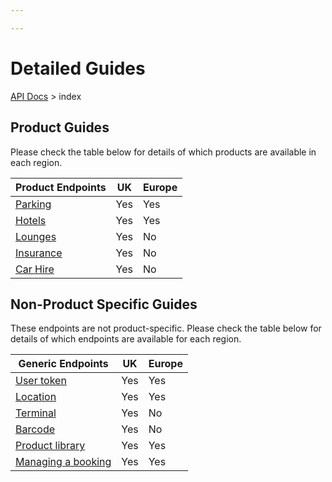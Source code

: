 ```yaml
---

---
```


# Detailed Guides

[API Docs](/hxapi/) > index

## Product Guides

Please check the table below for details of which products are available in each region.

|Product Endpoints|UK|Europe|
|-----------------|--|------|
|[Parking](/hxapi/parking)|Yes|Yes|
|[Hotels](/hxapi/hotel)|Yes|Yes|
|[Lounges](/hxapi/lounge)|Yes|No|
|[Insurance](/hxapi/insurance)|Yes|No|
|[Car Hire](/hxapi/carhire)|Yes|No|



## Non-Product Specific Guides

These endpoints are not product-specific. Please check the table below for details of which endpoints are available for each region.


|Generic Endpoints|UK|Europe|
|-----------------|--|------|
|[User token](/hxapi/usertoken)|Yes|Yes|
|[Location](/hxapi/locations)|Yes|Yes|
|[Terminal](/hxapi/terminal)|Yes|No|
|[Barcode](/hxapi/barcode)|Yes|No|
|[Product library](/hxapi/productlibrary)|Yes|Yes|
|[Managing a booking](/hxapi/viewamendcancel)|Yes|Yes|
